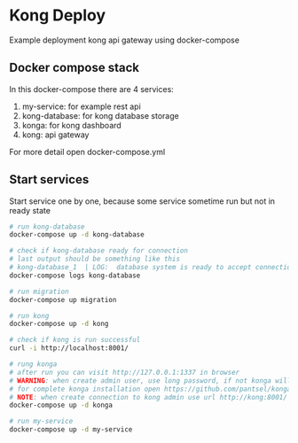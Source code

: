 # Kong Deploy

Example deployment kong api gateway using docker-compose


## Docker compose stack

In this docker-compose there are 4 services:

1. my-service: for example rest api
2. kong-database: for kong database storage
3. konga: for kong dashboard
4. kong: api gateway

For more detail open docker-compose.yml


## Start services 

Start service one by one, because some service sometime run but not in ready state

```bash
# run kong-database
docker-compose up -d kong-database

# check if kong-database ready for connection
# last output should be something like this
# kong-database_1  | LOG:  database system is ready to accept connections
docker-compose logs kong-database

# run migration
docker-compose up migration

# run kong
docker-compose up -d kong

# check if kong is run successful
curl -i http://localhost:8001/

# rung konga
# after run you can visit http://127.0.0.1:1337 in browser
# WARNING: when create admin user, use long password, if not konga will be error after register
# for complete konga installation open https://github.com/pantsel/konga
# NOTE: when create connection to kong admin use url http://kong:8001/
docker-compose up -d konga

# run my-service
docker-compose up -d my-service
```